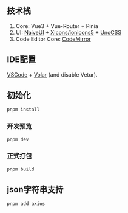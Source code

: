 
## 技术栈

1. Core: Vue3 + Vue-Router + Pinia
2. UI: [NaiveUI](https://www.naiveui.com/) + [XIcons/ionicons5](https://xicons.org/#/) + [UnoCSS](https://unocss.dev/)
3. Code Editor Core: [CodeMirror](https://codemirror.net/)


## IDE配置

[VSCode](https://code.visualstudio.com/) + [Volar](https://marketplace.visualstudio.com/items?itemName=Vue.volar) (and disable Vetur).

## 初始化

```sh
pnpm install
```

### 开发预览

```sh
pnpm dev
```

### 正式打包

```sh
pnpm build
```



## json字符串支持
```sh
pnpm add axios
```
